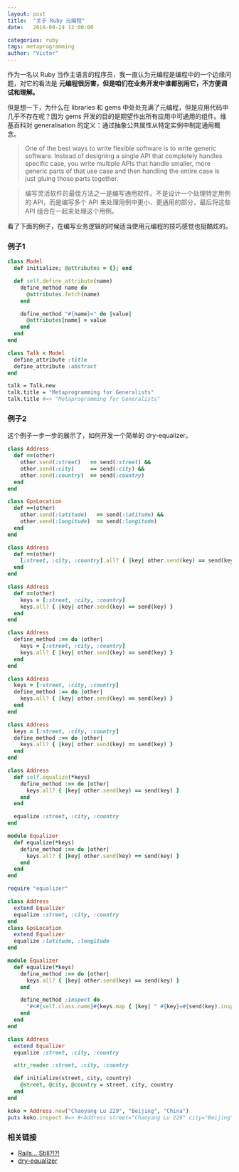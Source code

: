 ```yaml
---
layout: post
title:  "关于 Ruby 元编程"
date:   2018-09-24 12:00:00

categories: ruby
tags: metaprogramming
author: "Victor"
---
```


作为一名以 Ruby 当作主语言的程序员，我一直认为元编程是编程中的一个边缘问题，对它的看法是 **元编程很厉害，但是咱们在业务开发中谁都别用它，不方便调试和理解。**

但是想一下，为什么在 libraries 和 gems 中处处充满了元编程，但是应用代码中几乎不存在呢？因为 gems 开发的目的是期望作出所有应用中可通用的组件。维基百科对 generalisation 的定义：通过抽象公共属性从特定实例中制定通用概念。

> One of the best ways to write flexible software is to write generic software. Instead of designing a single API that completely handles specific case, you write multiple APIs that handle smaller, more generic parts of that use case and then handling the entire case is just gluing those parts together.

> 编写灵活软件的最佳方法之一是编写通用软件。不是设计一个处理特定用例的 API，而是编写多个 API 来处理用例中更小、更通用的部分，最后将这些 API 组合在一起来处理这个用例。

看了下面的例子，在编写业务逻辑的时候适当使用元编程的技巧感觉也挺酷炫的。

### 例子1

```ruby
class Model
  def initialize; @attributes = {}; end

  def self.define_attribute(name)
    define_method name do
      @attributes.fetch(name)
    end

    define_method "#{name}=" do |value|
      @attributes[name] = value
    end
  end
end

class Talk < Model
  define_attribute :title
  define_attribute :abstract
end
```

```bash
talk = Talk.new
talk.title = "Metaprogramming for Generalists"
talk.title #=> "Metaprogramming for Generalists"
```

### 例子2

这个例子一步一步的展示了，如何开发一个简单的 dry-equalizer。

```ruby
class Address
  def ==(other)
    other.send(:street)   == send(:street) &&
    other.send(:city)     == send(:city) &&
    other.send(:country)  == send(:country)
  end
end

class GpsLocation
  def ==(other)
    other.send(:latitude)   == send(:latitude) &&
    other.send(:longitude)  == send(:longitude)
  end
end
```

```ruby
class Address
  def ==(other)
    [:street, :city, :country].all? { |key| other.send(key) == send(key) }
  end
end
```

```ruby
class Address
  def ==(other)
    keys = [:street, :city, :country]
    keys.all? { |key| other.send(key) == send(key) }
  end
end
```

```ruby
class Address
  define_method :== do |other|
    keys = [:street, :city, :country]
    keys.all? { |key| other.send(key) == send(key) }
  end
end
```

```ruby
class Address
  keys = [:street, :city, :country]
  define_method :== do |other|
    keys.all? { |key| other.send(key) == send(key) }
  end
end
```

```ruby
class Address
  keys = [:street, :city, :country]
  define_method :== do |other|
    keys.all? { |key| other.send(key) == send(key) }
  end
end
```

```ruby
class Address
  def self.equalize(*keys)
    define_method :== do |other|
      keys.all? { |key| other.send(key) == send(key) }
    end
  end

  equalize :street, :city, :country
end
```

```ruby
module Equalizer
  def equalize(*keys)
    define_method :== do |other|
      keys.all? { |key| other.send(key) == send(key) }
    end
  end
end

require "equalizer"

class Address
  extend Equalizer
  equalize :street, :city, :country
end
class GpsLocation
  extend Equalizer
  equalize :latitude, :longitude
end
```

```ruby
module Equalizer
  def equalize(*keys)
    define_method :== do |other|
      keys.all? { |key| other.send(key) == send(key) }
    end

    define_method :inspect do
      "#<#{self.class.name}#{keys.map { |key| " #{key}=#{send(key).inspect}" }.join}>"
    end
  end
end

class Address
  extend Equalizer
  equalize :street, :city, :country

  attr_reader :street, :city, :country

  def initialize(street, city, country)
    @street, @city, @country = street, city, country
  end
end

koko = Address.new("Chaoyang Lu 229", "Beijing", "China")
puts koko.inspect #=> #<Address street="Chaoyang Lu 229" city="Beijing" country="China">
```

### 相关链接

* [Rails… Still?!?!](https://blog.phusion.nl/2018/08/30/rails-still/)
* [dry-equalizer](https://github.com/dry-rb/dry-equalizer)
